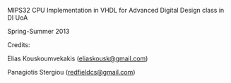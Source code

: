 MIPS32 CPU Implementation in VHDL for Advanced Digital Design class in DI UoA

Spring-Summer 2013

Credits:

Elias Kouskoumvekakis   (eliaskousk@gmail.com)

Panagiotis Stergiou     (redfieldcs@gmail.com)
